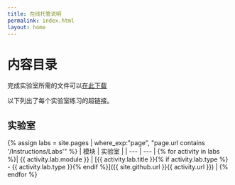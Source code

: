 ```yaml
---
title: 在线托管说明
permalink: index.html
layout: home
---
```


# 内容目录

完成实验室所需的文件可以[在此下载](https://github.com/MicrosoftLearning/AZ-303-Microsoft-Azure-Architect-Technologies/archive/master.zip)

以下列出了每个实验室练习的超链接。

## 实验室

{% assign labs = site.pages | where_exp:"page", "page.url contains '/Instructions/Labs'" %}
| 模块 | 实验室 |
| --- | --- | 
{% for activity in labs  %}| {{ activity.lab.module }} | [{{ activity.lab.title }}{% if activity.lab.type %} - {{ activity.lab.type }}{% endif %}]({{ site.github.url }}{{ activity.url }}) |
{% endfor %}

